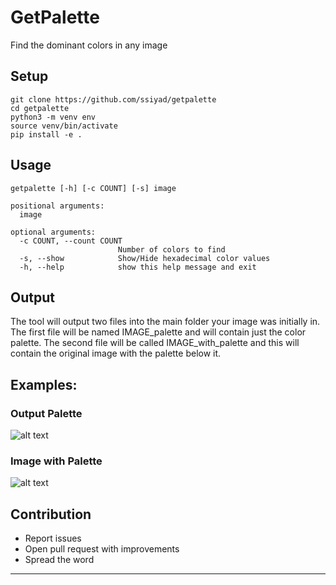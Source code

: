 # GetPalette
Find the dominant colors in any image

## Setup
```
git clone https://github.com/ssiyad/getpalette
cd getpalette
python3 -m venv env
source venv/bin/activate
pip install -e .
```

## Usage
```
getpalette [-h] [-c COUNT] [-s] image

positional arguments:
  image

optional arguments:
  -c COUNT, --count COUNT
                        Number of colors to find
  -s, --show            Show/Hide hexadecimal color values
  -h, --help            show this help message and exit
```

## Output
The tool will output two files into the main folder your image was initially in. The first file will be named IMAGE_palette and will contain just the color palette. The second file will be called IMAGE_with_palette and this will contain the original image with the palette below it.

## Examples:
### Output Palette
![alt text](https://github.com/ssiyad/getpalette/blob/master/Example/example_palette.jpg)

### Image with Palette
![alt text](https://github.com/ssiyad/getpalette/blob/master/Example/example_with_palette.jpg)

## Contribution
- Report issues
- Open pull request with improvements
- Spread the word
---